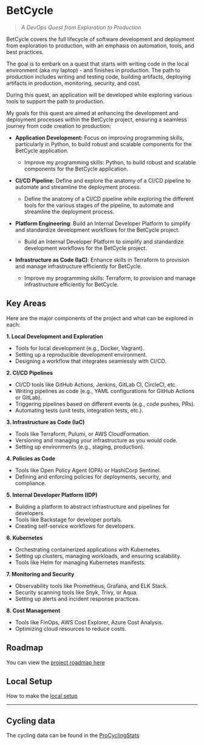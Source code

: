# BetCycle

> _A DevOps Quest from Exploration to Production_

BetCycle covers the full lifecycle of software development and deployment from exploration to production, with an emphasis on automation, tools, and best practices.

The goal is to embark on a quest that starts with writing code in the local environment (aka my laptop) - and finishes in production. The path to production includes writing and testing code, building artifacts, deploying artifacts in production, monitoring, security, and cost.

During this quest, an application will be developed while exploring various tools to support the path to production.

My goals for this quest are aimed at enhancing the development and deployment processes within the BetCycle project, ensuring a seamless journey from code creation to production:

- __Application Development:__ Focus on improving programming skills, particularly in Python, to build robust and scalable components for the BetCycle application.
    - Improve my programming skills: Python, to build robust and scalable components for the BetCycle application.

- __CI/CD Pipeline__: Define and explore the anatomy of a CI/CD pipeline to automate and streamline the deployment process.
    - Define the anatomy of a CI/CD pipeline while exploring the different tools for the various stages of the pipeline, to automate and streamline the deployment process.

- __Platform Engineering__: Build an Internal Developer Platform to simplify and standardize development workflows for the BetCycle project.
    - Build an Internal Developer Platform to simplify and standardize development workflows for the BetCycle project.

- __Infrastructure as Code (IaC)__:  Enhance skills in Terraform to provision and manage infrastructure efficiently for BetCycle.
    - Improve my programming skills: Terraform, to provision and manage infrastructure efficiently for BetCycle.


## Key Areas

Here are the major components of the project and what can be explored in each:

__1. Local Development and Exploration__
- Tools for local development (e.g., Docker, Vagrant).
- Setting up a reproducible development environment.
- Designing a workflow that integrates seamlessly with CI/CD.

__2. CI/CD Pipelines__
- CI/CD tools like GitHub Actions, Jenkins, GitLab CI, CircleCI, etc.
- Writing pipelines as code (e.g., YAML configurations for GitHub Actions or GitLab).
- Triggering pipelines based on different events (e.g., code pushes, PRs).
- Automating tests (unit tests, integration tests, etc.).

__3. Infrastructure as Code (IaC)__
- Tools like Terraform, Pulumi, or AWS CloudFormation.
- Versioning and managing your infrastructure as you would code.
- Setting up environments (e.g., staging, production).


__4. Policies as Code__
- Tools like Open Policy Agent (OPA) or HashiCorp Sentinel.
- Defining and enforcing policies for deployments, security, and compliance.

__5. Internal Developer Platform (IDP)__
- Building a platform to abstract infrastructure and pipelines for developers.
- Tools like Backstage for developer portals.
- Creating self-service workflows for developers.

__6. Kubernetes__
- Orchestrating containerized applications with Kubernetes.
- Setting up clusters, managing workloads, and ensuring scalability.
- Tools like Helm for managing Kubernetes manifests.

__7. Monitoring and Security__
- Observability tools like Prometheus, Grafana, and ELK Stack.
- Security scanning tools like Snyk, Trivy, or Aqua.
- Setting up alerts and incident response practices.

__8. Cost Management__

- Tools like FinOps, AWS Cost Explorer, Azure Cost Analysis.
- Optimizing cloud resources to reduce costs.


## Roadmap

You can view the [project roadmap here](./docs/roadmap.md)

## Local Setup

How to make the [local setup](./docs/local-setup.d)


---
## Cycling data

The cycling data can be found in the [ProCyclingStats](https://www.procyclingstats.com/)